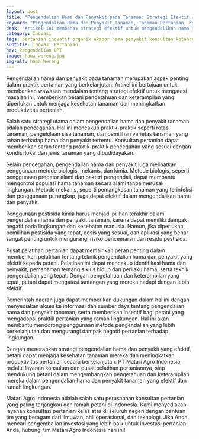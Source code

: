 ```yaml
---
layout: post
title: "Pengendalian Hama dan Penyakit pada Tanaman: Strategi Efektif untuk Mempertahankan Kesehatan Tanaman dan Meningkatkan Produktivitas"
keyword: "Pengendalian Hama dan Penyakit Tanaman, Tanaman Pertanian, Kesehatan Tanaman, Teknik Pertanian, Pusat Pelatihan Pertanian, Konsultan Pertanian, PT Matari Agro Indonesia"
desk: "Artikel ini membahas strategi efektif untuk mengendalikan hama dan penyakit pada tanaman, sesuatu yang menjadi perhatian utama bagi petani. Dengan fokus pada praktik pertanian yang ramah lingkungan, artikel ini akan menjelaskan berbagai metode pengendalian hama dan penyakit yang dapat diterapkan oleh petani untuk menjaga kesehatan tanaman dan meningkatkan produktivitas"
category: Inovasi
tags: pertanian inovatif organik ekspor hama penyakit konsultan ketahanan pangan
subtitle: Inovasi Pertanian
nav: Pengendalian OPT
image: hama_wereng.jpg
img-alt: hama Wereng
---
```


Pengendalian hama dan penyakit pada tanaman merupakan aspek penting dalam praktik pertanian yang berkelanjutan. Artikel ini bertujuan untuk memberikan wawasan mendalam tentang strategi efektif untuk mengatasi masalah ini, memberikan petani pengetahuan dan keterampilan yang diperlukan untuk menjaga kesehatan tanaman dan meningkatkan produktivitas pertanian.

Salah satu strategi utama dalam pengendalian hama dan penyakit tanaman adalah pencegahan. Hal ini mencakup praktik-praktik seperti rotasi tanaman, pengelolaan sisa tanaman, dan pemilihan varietas tanaman yang tahan terhadap hama dan penyakit tertentu. Konsultan pertanian dapat memberikan saran tentang praktik-praktik pencegahan yang sesuai dengan kondisi lokal dan jenis tanaman yang dibudidayakan.

Selain pencegahan, pengendalian hama dan penyakit juga melibatkan penggunaan metode biologis, mekanis, dan kimia. Metode biologis, seperti penggunaan predator alami dan bakteri pengendali, dapat membantu mengontrol populasi hama tanaman secara alami tanpa merusak lingkungan. Metode mekanis, seperti pemangkasan tanaman yang terinfeksi dan penggunaan perangkap, juga dapat efektif dalam mengendalikan hama dan penyakit.

Penggunaan pestisida kimia harus menjadi pilihan terakhir dalam pengendalian hama dan penyakit tanaman, karena dapat memiliki dampak negatif pada lingkungan dan kesehatan manusia. Namun, jika diperlukan, pemilihan pestisida yang tepat, dosis yang sesuai, dan aplikasi yang benar sangat penting untuk mengurangi risiko pencemaran dan residu pestisida.

Pusat pelatihan pertanian dapat memainkan peran penting dalam memberikan pelatihan tentang teknik pengendalian hama dan penyakit yang efektif kepada petani. Pelatihan ini dapat mencakup identifikasi hama dan penyakit, pemahaman tentang siklus hidup dan perilaku hama, serta teknik pengendalian yang tepat. Dengan pengetahuan dan keterampilan yang tepat, petani dapat mengatasi tantangan yang mereka hadapi dengan lebih efektif.

Pemerintah daerah juga dapat memberikan dukungan dalam hal ini dengan menyediakan akses ke informasi dan sumber daya tentang pengendalian hama dan penyakit tanaman, serta memberikan insentif bagi petani yang mengadopsi praktik pertanian yang ramah lingkungan. Hal ini akan membantu mendorong penggunaan metode pengendalian yang lebih berkelanjutan dan mengurangi dampak negatif pertanian terhadap lingkungan.

Dengan menerapkan strategi pengendalian hama dan penyakit yang efektif, petani dapat menjaga kesehatan tanaman mereka dan meningkatkan produktivitas pertanian secara berkelanjutan. PT Matari Agro Indonesia, melalui layanan konsultan dan pusat pelatihan pertaniannya, siap mendukung petani dalam mengembangkan pengetahuan dan keterampilan mereka dalam pengendalian hama dan penyakit tanaman yang efektif dan ramah lingkungan.

Matari Agro Indonesia adalah salah satu perusahaan konsultan pertanian yang paling terjangkau dan ramah petani di Indonesia. Kami menyediakan layanan konsultasi pertanian kelas atas di seluruh negeri dengan bantuan tim yang beragam dari ilmuwan, ahli operasional, dan teknologi. Jika Anda mencari pengembalian investasi yang lebih baik untuk investasi pertanian Anda, hubungi tim Matari Agro Indonesia hari ini!

